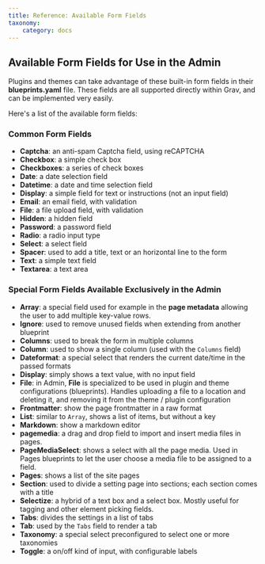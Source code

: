 ```yaml
---
title: Reference: Available Form Fields
taxonomy:
    category: docs
---
```


## Available Form Fields for Use in the Admin

Plugins and themes can take advantage of these built-in form fields in their **blueprints.yaml** file. These fields are all supported directly within Grav, and can be implemented very easily.

Here's a list of the available form fields:

### Common Form Fields

- **Captcha**: an anti-spam Captcha field, using reCAPTCHA
- **Checkbox**: a simple check box
- **Checkboxes**: a series of check boxes
- **Date**: a date selection field
- **Datetime**: a date and time selection field
- **Display**: a simple field for text or instructions (not an input field)
- **Email**: an email field, with validation
- **File**: a file upload field, with validation
- **Hidden**: a hidden field
- **Password**: a password field
- **Radio**: a radio input type
- **Select**: a select field
- **Spacer**: used to add a title, text or an horizontal line to the form
- **Text**: a simple text field
- **Textarea**: a text area

### Special Form Fields Available Exclusively in the Admin

- **Array**: a special field used for example in the **page metadata** allowing the user to add multiple key-value rows.
- **Ignore**: used to remove unused fields when extending from another blueprint
- **Columns**: used to break the form in multiple columns
- **Column**: used to show a single column (used with the `Columns` field)
- **Dateformat**: a special select that renders the current date/time in the passed formats
- **Display**: simply shows a text value, with no input field
- **File**: in Admin, **File** is specialized to be used in plugin and theme configurations (blueprints). Handles uploading a file to a location and deleting it, and removing it from the theme / plugin configuration
- **Frontmatter**: show the page frontmatter in a raw format
- **List**: similar to `Array`, shows a list of items, but without a key
- **Markdown**: show a markdown editor
- **pagemedia**: a drag and drop field to import and insert media files in pages.
- **PageMediaSelect**: shows a select with all the page media. Used in Pages blueprints to let the user choose a media file to be assigned to a field.
- **Pages**: shows a list of the site pages
- **Section**: used to divide a setting page into sections; each section comes with a title
- **Selectize**: a hybrid of a text box and a select box. Mostly useful for tagging and other element picking fields.
- **Tabs**: divides the settings in a list of tabs
- **Tab**: used by the `Tabs` field to render a tab
- **Taxonomy**: a special select preconfigured to select one or more taxonomies
- **Toggle**: a on/off kind of input, with configurable labels
